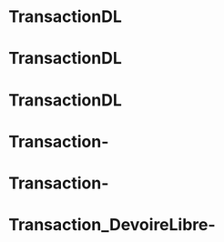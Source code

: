 # TransactionDL
# TransactionDL
# TransactionDL
# Transaction-
# Transaction-
# Transaction_DevoireLibre-
